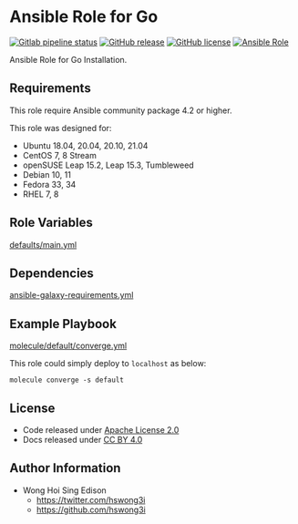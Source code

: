 # Ansible Role for Go

[![Gitlab pipeline
status](https://img.shields.io/gitlab/pipeline/alvistack/ansible-role-golang/master)](https://gitlab.com/alvistack/ansible-role-golang/-/pipelines)
[![GitHub
release](https://img.shields.io/github/release/alvistack/ansible-role-golang.svg)](https://github.com/alvistack/ansible-role-golang/releases)
[![GitHub
license](https://img.shields.io/github/license/alvistack/ansible-role-golang.svg)](https://github.com/alvistack/ansible-role-golang/blob/master/LICENSE)
[![Ansible
Role](https://img.shields.io/badge/galaxy-alvistack.golang-blue.svg)](https://galaxy.ansible.com/alvistack/golang)

Ansible Role for Go Installation.

## Requirements

This role require Ansible community package 4.2 or higher.

This role was designed for:

  - Ubuntu 18.04, 20.04, 20.10, 21.04
  - CentOS 7, 8 Stream
  - openSUSE Leap 15.2, Leap 15.3, Tumbleweed
  - Debian 10, 11
  - Fedora 33, 34
  - RHEL 7, 8

## Role Variables

[defaults/main.yml](defaults/main.yml)

## Dependencies

[ansible-galaxy-requirements.yml](ansible-galaxy-requirements.yml)

## Example Playbook

[molecule/default/converge.yml](molecule/default/converge.yml)

This role could simply deploy to `localhost` as below:

    molecule converge -s default

## License

  - Code released under [Apache License 2.0](LICENSE)
  - Docs released under [CC
    BY 4.0](http://creativecommons.org/licenses/by/4.0/)

## Author Information

  - Wong Hoi Sing Edison
      - <https://twitter.com/hswong3i>
      - <https://github.com/hswong3i>
